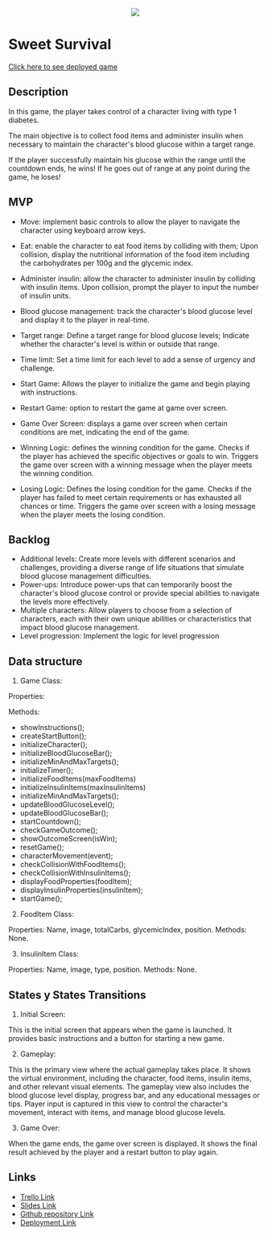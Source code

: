 <p align="center">
  <img src= "https://github.com/Angelguirao/Sweet-Survival/assets/44321245/54e2eb6f-ab18-4549-979e-727d3546d24e" >
</p>

# Sweet Survival

[Click here to see deployed game](https://angelguirao.github.io/Sweet-Survival/)

## Description

In this game, the player takes control of a character living with type 1 diabetes.

The main objective is to collect food items and administer insulin when necessary to maintain the character's blood glucose within a target range.

If the player successfully maintain his glucose within the range until the countdown ends, he wins! If he goes out of range at any point during the game, he loses!

## MVP

- Move: implement basic controls to allow the player to navigate the character using keyboard arrow keys.

- Eat: enable the character to eat food items by colliding with them; Upon collision, display the nutritional information of the food item including the carbohydrates per 100g and the glycemic index.

- Administer insulin: allow the character to administer insulin by colliding with insulin items. Upon collision, prompt the player to input the number of insulin units.

- Blood glucose management: track the character's blood glucose level and display it to the player in real-time.

- Target range: Define a target range for blood glucose levels; Indicate whether the character's level is within or outside that range.

- Time limit: Set a time limit for each level to add a sense of urgency and challenge.

- Start Game: Allows the player to initialize the game and begin playing with instructions.

- Restart Game: option to restart the game at game over screen.

- Game Over Screen: displays a game over screen when certain conditions are met, indicating the end of the game.

- Winning Logic: defines the winning condition for the game. Checks if the player has achieved the specific objectives or goals to win. Triggers the game over screen with a winning message when the player meets the winning condition.

- Losing Logic: Defines the losing condition for the game. Checks if the player has failed to meet certain requirements or has exhausted all chances or time. Triggers the game over screen with a losing message when the player meets the losing condition.

## Backlog

- Additional levels: Create more levels with different scenarios and challenges, providing a diverse range of life situations that simulate blood glucose management difficulties.
- Power-ups: Introduce power-ups that can temporarily boost the character's blood glucose control or provide special abilities to navigate the levels more effectively.
- Multiple characters: Allow players to choose from a selection of characters, each with their own unique abilities or characteristics that impact blood glucose management.
- Level progression: Implement the logic for level progression

## Data structure

1. Game Class:

Properties:


Methods:
- showInstructions();
- createStartButton();
- initializeCharacter();
- initializeBloodGlucoseBar();
- initializeMinAndMaxTargets();
- initializeTimer();
- initializeFoodItems(maxFoodItems)
- initializeInsulinItems(maxInsulinItems)
- initializeMinAndMaxTargets();
- updateBloodGlucoseLevel();
- updateBloodGlucoseBar();
- startCountdown();
- checkGameOutcome();
- showOutcomeScreen(isWin);
- resetGame();
- characterMovement(event);
- checkCollisionWithFoodItems();
- checkCollisionWithInsulinItems();
- displayFoodProperties(foodItem);
- displayInsulinProperties(insulinItem);
- startGame();


2. FoodItem Class:

Properties: Name, image, totalCarbs, glycemicIndex, position.
Methods: None.

3. InsulinItem Class:

Properties: Name, image, type, position.
Methods: None.

## States y States Transitions

1. Initial Screen:

This is the initial screen that appears when the game is launched.
It provides basic instructions and a button for starting a new game.

2. Gameplay:

This is the primary view where the actual gameplay takes place.
It shows the virtual environment, including the character, food items, insulin items, and other relevant visual elements.
The gameplay view also includes the blood glucose level display, progress bar, and any educational messages or tips.
Player input is captured in this view to control the character's movement, interact with items, and manage blood glucose levels.

3. Game Over:

When the game ends, the game over screen is displayed.
It shows the final result achieved by the player and a restart button to play again.

## Links

- [Trello Link](https://trello.com/b/BhAXmGrl/sweetsurvival)
- [Slides Link](https://docs.google.com/presentation/d/15z58um46oZHen_dA_O-UbgfJaLkFB-3vxb19QqvOMys/edit#slide=id.p)
- [Github repository Link](https://github.com/Angelguirao/sweetSurvival)
- [Deployment Link](https://angelguirao.github.io/sweetSurvival/)
